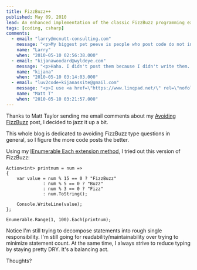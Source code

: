 ```yaml
---
title: FizzBuzz++
published: May 09, 2010
lead: An enhanced implementation of the classic FizzBuzz programming exercise, demonstrating more elegant solutions using C# extension methods and functional programming concepts.
tags: [coding, csharp]
comments:
  - email: "larry@mcnutt-consulting.com"
    message: "<p>My biggest pet peeve is people who post code do not include the using/imports required to cut/paste/run the snippet!  I'm lazy!</p>"
    name: "Larry"
    when: "2010-05-10 02:56:38.000"
  - email: "kijanawoodard@wyldeye.com"
    message: "<p>Haha. I didn't post them because I didn't write them. Wrote it all in one file. I'm lazier!</p><p>Paste into static Main of your choice.</p>"
    name: "kijana"
    when: "2010-05-10 03:14:03.000"
  - email: "luv2code+kijanassite@gmail.com"
    message: "<p>I use <a href=\"https://www.linqpad.net/\" rel=\"nofollow\">linqpad</a><a> for these kinds of things.  It's pretty handy for pasting a code snippet and hitting \"run\".</a></p>"
    name: "Matt T"
    when: "2010-05-10 03:21:57.000"
---
```

Thanks to Matt Taylor sending me email comments about my [Avoiding FizzBuzz] post, I decided to jazz it up a bit.

This whole blog is dedicated to avoiding FizzBuzz type questions in general, so I figure the more code posts the better.

Using my [IEnumerable Each extension method][enumerable], I tried out this version of FizzBuzz:

    Action<int> printnum = num =>
    {
        var value = num % 15 == 0 ? "FizzBuzz"
                  : num % 5 == 0 ? "Buzz"
                  : num % 3 == 0 ? "Fizz"
                  : num.ToString();
 
        Console.WriteLine(value);
    };
 
    Enumerable.Range(1, 100).Each(printnum);

Notice I'm still trying to decompose statements into rough single responsibility. I'm still going for readability/maintainability over trying to minimize statement count. At the same time, I always strive to reduce typing by staying pretty DRY. It's a balancing act.

Thoughts?

[Avoiding FizzBuzz]:/blog/avoiding-fizzbuzz
[enumerable]:/blog/ienumerable-each

